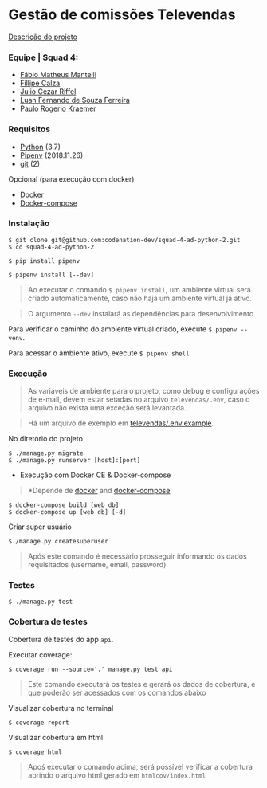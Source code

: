 # Gestão de comissões Televendas

[Descrição do projeto](descricao.md)

### Equipe | Squad 4:

- [Fábio Matheus Mantelli](https://github.com/fabiomantelli)
- [Fillipe Calza](https://github.com/fcalza)
- [Julio Cezar Riffel](https://github.com/julioriffel)
- [Luan Fernando de Souza Ferreira](https://github.com/luanfsf)
- [Paulo Rogerio Kraemer](https://github.com/paulork)


### Requisitos

- [Python](https://www.python.org/downloads/) (3.7) 
- [Pipenv](https://pypi.org/project/pipenv/2018.11.26/) (2018.11.26)
- [git](https://git-scm.com/) (2) 

Opcional (para execução com docker)

- [Docker](https://docs.docker.com/install/)
- [Docker-compose](https://docs.docker.com/compose/)

### Instalação

```
$ git clone git@github.com:codenation-dev/squad-4-ad-python-2.git
$ cd squad-4-ad-python-2

$ pip install pipenv

$ pipenv install [--dev]
```

> Ao executar o comando `$ pipenv install`, um ambiente virtual será criado automaticamente, caso não haja um ambiente virtual já ativo.

> O argumento `--dev` instalará as dependências para desenvolvimento

Para verificar o caminho do ambiente virtual criado, execute `$ pipenv --venv`.

Para acessar o ambiente ativo, execute `$ pipenv shell`


### Execução
> As variáveis de ambiente para o projeto, como debug e configurações de e-mail, devem estar setadas no arquivo `televendas/.env`, caso o arquivo não exista uma exceção será levantada.

> Há um arquivo de exemplo em [televendas/.env.example](televendas/.env.example).

No diretório do projeto
```
$ ./manage.py migrate
$ ./manage.py runserver [host]:[port]
```

- Execução com Docker CE & Docker-compose
> *Depende de [docker](https://docs.docker.com/install/) and [docker-compose](https://docs.docker.com/compose/)
```
$ docker-compose build [web db]
$ docker-compose up [web db] [-d]
```

Criar super usuário
```
$./manage.py createsuperuser
```
> Após este comando é necessário prosseguir informando os dados requisitados (username, email, password)

### Testes

```
$ ./manage.py test
```

### Cobertura de testes

Cobertura de testes do app `api`.

Executar coverage:
```
$ coverage run --source='.' manage.py test api
```
> Este comando executará os testes e gerará os dados de cobertura, e que poderão ser acessados com os comandos abaixo  

Visualizar cobertura no terminal
```
$ coverage report
```
Visualizar cobertura em html
```
$ coverage html
```
> Apoś executar o comando acima, será possível verificar a cobertura abrindo o arquivo html gerado em `htmlcov/index.html`
